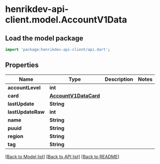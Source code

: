 # henrikdev-api-client.model.AccountV1Data

## Load the model package
```dart
import 'package:henrikdev-api-client/api.dart';
```

## Properties
Name | Type | Description | Notes
------------ | ------------- | ------------- | -------------
**accountLevel** | **int** |  | 
**card** | [**AccountV1DataCard**](AccountV1DataCard.md) |  | 
**lastUpdate** | **String** |  | 
**lastUpdateRaw** | **int** |  | 
**name** | **String** |  | 
**puuid** | **String** |  | 
**region** | **String** |  | 
**tag** | **String** |  | 

[[Back to Model list]](../README.md#documentation-for-models) [[Back to API list]](../README.md#documentation-for-api-endpoints) [[Back to README]](../README.md)


